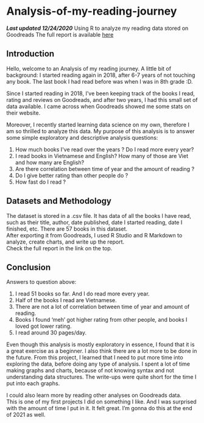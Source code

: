# Analysis-of-my-reading-journey
***Last updated 12/24/2020***
Using R to analyze my reading data stored on Goodreads
The full report is available [here](http://htmlpreview.github.io/?https://github.com/pab-nguyen/Analysis-of-my-reading-journey/blob/main/output/analysis.html)

## Introduction

Hello, welcome to an Analysis of my reading journey. A little bit of background: I started reading again in 2018, after 6-7 years of not touching any book. The last book I had read before was when I was in 8th grade :D. 

Since I started reading in 2018, I've been keeping track of the books I read, rating and reviews on Goodreads, and after two years, I had this small set of data available. I came across when Goodreads showed me some stats on their website. 

Moreover, I recently started learning data science on my own, therefore I am so thrilled to analyze this data. My purpose of this analysis is to answer some simple exploratory and descriptive analysis questions:  
1. How much books I've read over the years ? Do I read more every year?  
2. I read books in Vietnamese and English? How many of those are Viet and how many are English?  
3. Are there correlation between time of year and the amount of reading ?  
4. Do I give better rating than other people do ?  
5. How fast do I read ?  

## Datasets and Methodology
The dataset is stored in a .csv file. It has data of all the books I have read, such as their title, author, date published, date I started reading, date I finished, etc.
There are 57 books in this dataset.   
After exporting it from Goodreads, I used R Studio and R Markdown to analyze, create charts, and write up the report.   
Check the full report in the link on the top.  

## Conclusion
Answers to question above:
1. I read 51 books so far. And I do read more every year.
2. Half of the books I read are Vietnamese.
3. There are not a lot of correlation between time of year and amount of reading.
4. Books I found ‘meh’ got higher rating from other people, and books I loved got lower rating.
5. I read around 30 pages/day.

Even though this analysis is mostly exploratory in essence, I found that it is a great exercise as a beginner. I also think there are a lot more to be done in the future.
From this project, I learned that I need to put more time into exploring the data, before doing any type of analysis. I spent a lot of time making graphs and charts, because of not knowing syntax and not understanding data structures. The write-ups were quite short for the time I put into each graphs.  

I could also learn more by reading other analyses on Goodreads data.  
This is one of my first projects I did on something I like. And I was surprised with the amount of time I put in it. It felt great. I’m gonna do this at the end of 2021 as well.

